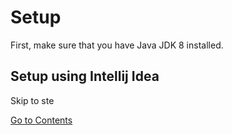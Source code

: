 # Setup


First, make sure that you have Java JDK 8 installed. 


## Setup using Intellij Idea

Skip to ste





[Go to Contents](https://superspeeder.github.io/mcmodding114tutorial/index.html)
